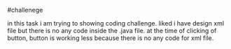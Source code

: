 #challenege 

in this task i am trying to showing coding challenge. liked i have design xml file but there is no any code inside the .java file. 
at the time of clicking of button, button is working less because there is no any code for xml file.